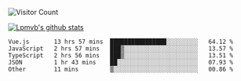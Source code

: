 ![Visitor Count](https://profile-counter.glitch.me/Lpmvb/count.svg)

[![Lpmvb's github stats](https://github-readme-stats.vercel.app/api?username=lpmvb&show_icons=true&title_color=fff&icon_color=79ff97&text_color=9f9f9f&bg_color=151515)](https://github.com/anuraghazra/github-readme-stats)

<!--
Here are some ideas to get you started:

- 🔭 I’m currently working on ...
- 🌱 I’m currently learning ...
- 👯 I’m looking to collaborate on ...
- 🤔 I’m looking for help with ...
- 💬 Ask me about ...
- 📫 How to reach me: ...
- 😄 Pronouns: ...
- ⚡ Fun fact: ...
-->

<!--START_SECTION:waka-->

```text
Vue.js       13 hrs 57 mins  ████████████████░░░░░░░░░   64.12 %
JavaScript   2 hrs 57 mins   ███▒░░░░░░░░░░░░░░░░░░░░░   13.57 %
TypeScript   2 hrs 56 mins   ███▒░░░░░░░░░░░░░░░░░░░░░   13.51 %
JSON         1 hr 43 mins    ██░░░░░░░░░░░░░░░░░░░░░░░   07.93 %
Other        11 mins         ▒░░░░░░░░░░░░░░░░░░░░░░░░   00.86 %
```

<!--END_SECTION:waka-->
